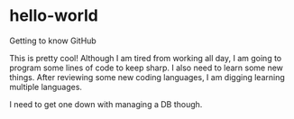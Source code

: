 # hello-world
Getting to know GitHub

This is pretty cool! Although I am tired from working all day, I am going to program some lines of code to keep sharp. 
I also need to learn some new things.  After reviewing some new coding languages, I am digging learning multiple 
languages.  

I need to get one down with managing a DB though. 
